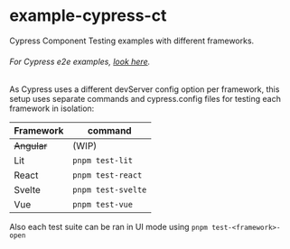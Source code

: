 # example-cypress-ct

Cypress Component Testing examples with different frameworks.

###### For Cypress e2e examples, [look here](https://github.com/TheKolega/example-cypress-e2e).

As Cypress uses a different devServer config option per framework, this setup uses separate commands and cypress.config files for testing each framework in isolation:

| Framework   | command            |
| ----------- | ------------------ |
| ~~Angular~~ | (WIP)              |
| Lit         | `pnpm test-lit`    |
| React       | `pnpm test-react`  |
| Svelte      | `pnpm test-svelte` |
| Vue         | `pnpm test-vue`    |

Also each test suite can be ran in UI mode using `pnpm test-<framework>-open`
